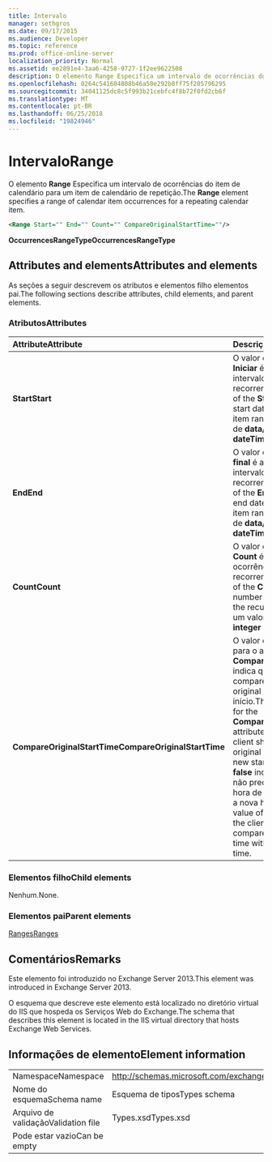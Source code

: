 ```yaml
---
title: Intervalo
manager: sethgros
ms.date: 09/17/2015
ms.audience: Developer
ms.topic: reference
ms.prod: office-online-server
localization_priority: Normal
ms.assetid: ee2891e4-3aa6-4258-9727-1f2ee9622508
description: O elemento Range Especifica um intervalo de ocorrências do item de calendário para um item de calendário de repetição.
ms.openlocfilehash: 0264c541604808b46a50e292b8ff75f205796295
ms.sourcegitcommit: 34041125dc8c5f993b21cebfc4f8b72f0fd2cb6f
ms.translationtype: MT
ms.contentlocale: pt-BR
ms.lasthandoff: 06/25/2018
ms.locfileid: "19824946"
---
```

# <a name="range"></a><span data-ttu-id="75fee-103">Intervalo</span><span class="sxs-lookup"><span data-stu-id="75fee-103">Range</span></span>

<span data-ttu-id="75fee-104">O elemento **Range** Especifica um intervalo de ocorrências do item de calendário para um item de calendário de repetição.</span><span class="sxs-lookup"><span data-stu-id="75fee-104">The **Range** element specifies a range of calendar item occurrences for a repeating calendar item.</span></span> 
  
```XML
<Range Start="" End="" Count="" CompareOriginalStartTime=""/>
```

 <span data-ttu-id="75fee-105">**OccurrencesRangeType**</span><span class="sxs-lookup"><span data-stu-id="75fee-105">**OccurrencesRangeType**</span></span>
## <a name="attributes-and-elements"></a><span data-ttu-id="75fee-106">Attributes and elements</span><span class="sxs-lookup"><span data-stu-id="75fee-106">Attributes and elements</span></span>

<span data-ttu-id="75fee-107">As seções a seguir descrevem os atributos e elementos filho elementos pai.</span><span class="sxs-lookup"><span data-stu-id="75fee-107">The following sections describe attributes, child elements, and parent elements.</span></span>
  
### <a name="attributes"></a><span data-ttu-id="75fee-108">Atributos</span><span class="sxs-lookup"><span data-stu-id="75fee-108">Attributes</span></span>

|<span data-ttu-id="75fee-109">**Attribute**</span><span class="sxs-lookup"><span data-stu-id="75fee-109">**Attribute**</span></span>|<span data-ttu-id="75fee-110">**Descrição**</span><span class="sxs-lookup"><span data-stu-id="75fee-110">**Description**</span></span>|
|:-----|:-----|
|<span data-ttu-id="75fee-111">**Start**</span><span class="sxs-lookup"><span data-stu-id="75fee-111">**Start**</span></span> <br/> |<span data-ttu-id="75fee-112">O valor de texto do atributo **Iniciar** é a data de início do intervalo de item recorrente.</span><span class="sxs-lookup"><span data-stu-id="75fee-112">The text value of the **Start** attribute is the start date of the recurring item range.</span></span> <span data-ttu-id="75fee-113">Este é um valor de **data/hora** .</span><span class="sxs-lookup"><span data-stu-id="75fee-113">This is a **dateTime** value.</span></span>  <br/> |
|<span data-ttu-id="75fee-114">**End**</span><span class="sxs-lookup"><span data-stu-id="75fee-114">**End**</span></span> <br/> |<span data-ttu-id="75fee-115">O valor de texto do atributo **final** é a data de término do intervalo de item recorrente.</span><span class="sxs-lookup"><span data-stu-id="75fee-115">The text value of the **End** attribute is the end date of the recurring item range.</span></span> <span data-ttu-id="75fee-116">Este é um valor de **data/hora** .</span><span class="sxs-lookup"><span data-stu-id="75fee-116">This is a **dateTime** value.</span></span>  <br/> |
|<span data-ttu-id="75fee-117">**Count**</span><span class="sxs-lookup"><span data-stu-id="75fee-117">**Count**</span></span> <br/> |<span data-ttu-id="75fee-118">O valor de texto do atributo **Count** é o número de ocorrências do item recorrente.</span><span class="sxs-lookup"><span data-stu-id="75fee-118">The text value of the **Count** attribute is the number of occurrences of the recurring item.</span></span> <span data-ttu-id="75fee-119">Este é um valor **inteiro** .</span><span class="sxs-lookup"><span data-stu-id="75fee-119">This is an **integer** value.</span></span>  <br/> |
|<span data-ttu-id="75fee-120">**CompareOriginalStartTime**</span><span class="sxs-lookup"><span data-stu-id="75fee-120">**CompareOriginalStartTime**</span></span> <br/> |<span data-ttu-id="75fee-121">O valor de texto de **true** para o atributo **CompareOriginalStartTime** indica que o cliente compare a hora de início original com a nova hora de início.</span><span class="sxs-lookup"><span data-stu-id="75fee-121">The text value of **true** for the **CompareOriginalStartTime** attribute indicates that the client should compare the original start time with the new start time.</span></span> <span data-ttu-id="75fee-122">Um valor **false** indica que o cliente não precisa comparar a hora de início original com a nova hora de início.</span><span class="sxs-lookup"><span data-stu-id="75fee-122">A value of **false** indicates that the client does not need to compare the original start time with the new start time.</span></span>  <br/> |
   
### <a name="child-elements"></a><span data-ttu-id="75fee-123">Elementos filho</span><span class="sxs-lookup"><span data-stu-id="75fee-123">Child elements</span></span>

<span data-ttu-id="75fee-124">Nenhum.</span><span class="sxs-lookup"><span data-stu-id="75fee-124">None.</span></span>
  
### <a name="parent-elements"></a><span data-ttu-id="75fee-125">Elementos pai</span><span class="sxs-lookup"><span data-stu-id="75fee-125">Parent elements</span></span>

[<span data-ttu-id="75fee-126">Ranges</span><span class="sxs-lookup"><span data-stu-id="75fee-126">Ranges</span></span>](ranges.md)
  
## <a name="remarks"></a><span data-ttu-id="75fee-127">Comentários</span><span class="sxs-lookup"><span data-stu-id="75fee-127">Remarks</span></span>

<span data-ttu-id="75fee-128">Este elemento foi introduzido no Exchange Server 2013.</span><span class="sxs-lookup"><span data-stu-id="75fee-128">This element was introduced in Exchange Server 2013.</span></span>
  
<span data-ttu-id="75fee-129">O esquema que descreve este elemento está localizado no diretório virtual do IIS que hospeda os Serviços Web do Exchange.</span><span class="sxs-lookup"><span data-stu-id="75fee-129">The schema that describes this element is located in the IIS virtual directory that hosts Exchange Web Services.</span></span>
  
## <a name="element-information"></a><span data-ttu-id="75fee-130">Informações de elemento</span><span class="sxs-lookup"><span data-stu-id="75fee-130">Element information</span></span>

|||
|:-----|:-----|
|<span data-ttu-id="75fee-131">Namespace</span><span class="sxs-lookup"><span data-stu-id="75fee-131">Namespace</span></span>  <br/> |http://schemas.microsoft.com/exchange/services/2006/types  <br/> |
|<span data-ttu-id="75fee-132">Nome do esquema</span><span class="sxs-lookup"><span data-stu-id="75fee-132">Schema name</span></span>  <br/> |<span data-ttu-id="75fee-133">Esquema de tipos</span><span class="sxs-lookup"><span data-stu-id="75fee-133">Types schema</span></span>  <br/> |
|<span data-ttu-id="75fee-134">Arquivo de validação</span><span class="sxs-lookup"><span data-stu-id="75fee-134">Validation file</span></span>  <br/> |<span data-ttu-id="75fee-135">Types.xsd</span><span class="sxs-lookup"><span data-stu-id="75fee-135">Types.xsd</span></span>  <br/> |
|<span data-ttu-id="75fee-136">Pode estar vazio</span><span class="sxs-lookup"><span data-stu-id="75fee-136">Can be empty</span></span>  <br/> ||
   

